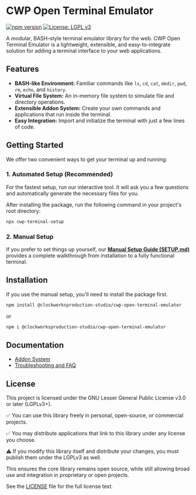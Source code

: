 # CWP Open Terminal Emulator

[![npm version](https://img.shields.io/npm/v/@clockworksproduction-studio/cwp-open-terminal-emulator.svg)](https://www.npmjs.com/package/@clockworksproduction-studio/cwp-open-terminal-emulator)
[![License: LGPL v3](https://img.shields.io/badge/License-LGPLv3-blue.svg)](https://www.gnu.org/licenses/lgpl-3.0)

A modular, BASH-style terminal emulator library for the web. CWP Open Terminal Emulator is a lightweight, extensible, and easy-to-integrate solution for adding a terminal interface to your web applications.

## Features

- **BASH-like Environment:** Familiar commands like `ls`, `cd`, `cat`, `mkdir`, `pwd`, `rm`, `echo`, and `history`.
- **Virtual File System:** An in-memory file system to simulate file and directory operations.
- **Extensible Addon System:** Create your own commands and applications that run inside the terminal.
- **Easy Integration:** Import and initialize the terminal with just a few lines of code.

## Getting Started

We offer two convenient ways to get your terminal up and running:

### 1. Automated Setup (Recommended)

For the fastest setup, run our interactive tool. It will ask you a few questions and automatically generate the necessary files for you.

After installing the package, run the following command in your project's root directory:

```bash
npx cwp-terminal-setup
```

### 2. Manual Setup

If you prefer to set things up yourself, our **[Manual Setup Guide (SETUP.md)](SETUP.md)** provides a complete walkthrough from installation to a fully functional terminal.

## Installation

If you use the manual setup, you'll need to install the package first.

```bash
npm install @clockworksproduction-studio/cwp-open-terminal-emulator
```

or 

```bash
npm i @clockworksproduction-studio/cwp-open-terminal-emulator
```

## Documentation

- [Addon System](docs/addons.md)
- [Troubleshooting and FAQ](docs/troubleshooting.md)

## License

This project is licensed under the GNU Lesser General Public License v3.0 or later (LGPLv3+).

✅ You can use this library freely in personal, open-source, or commercial projects.

✅ You may distribute applications that link to this library under any license you choose.

⚠️ If you modify this library itself and distribute your changes, you must publish them under the LGPLv3 as well.

This ensures the core library remains open source, while still allowing broad use and integration in proprietary or open projects.

See the [LICENSE](LICENSE) file for the full license text.

